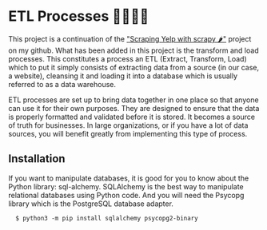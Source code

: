# ETL Processes 🧙‍♂️🧙‍♂️

This project is a continuation of the ["Scraping Yelp with scrapy 🌶️"](https://github.com/julientoucoula17/scraping_yelp_with_scrapy) project on my github. What has been added in this project is the transform and load processes.
This constitutes a process an ETL (Extract, Transform, Load) which to put it simply consists of extracting data from a source (in our case, a website), cleansing it and loading it into a database which is usually referred to as a data warehouse.

ETL processes are set up to bring data together in one place so that anyone can use it for their own purposes. They are designed to ensure that the data is properly formatted and validated before it is stored. It becomes a source of truth for businesses. In large organizations, or if you have a lot of data sources, you will benefit greatly from implementing this type of process.

## Installation

If you want to manipulate databases, it is good for you to know about the Python library: sql-alchemy.
SQLAlchemy is the best way to manipulate relational databases using Python code. 
And you will need the Psycopg library which is the PostgreSQL database adapter.

      $ python3 -m pip install sqlalchemy psycopg2-binary
